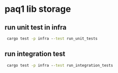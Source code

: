 # paq1 lib storage


## run unit test in infra

```cmd
 cargo test -p infra --test run_unit_tests
```

## run integration test
```cmd
 cargo test -p infra --test run_integration_tests
```